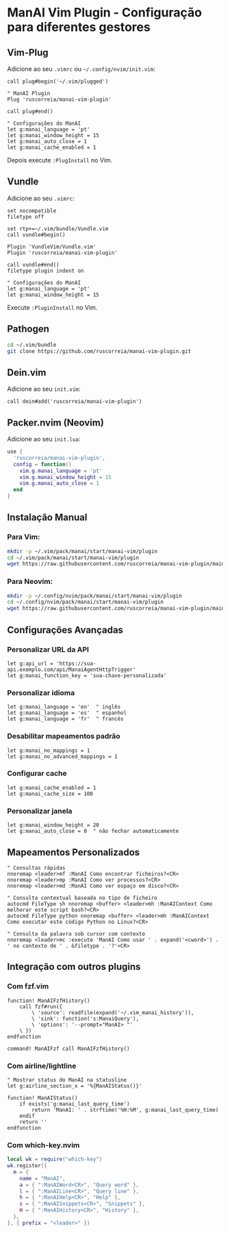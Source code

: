 # ManAI Vim Plugin - Configuração para diferentes gestores

## Vim-Plug

Adicione ao seu `.vimrc` ou `~/.config/nvim/init.vim`:

```vim
call plug#begin('~/.vim/plugged')

" ManAI Plugin
Plug 'ruscorreia/manai-vim-plugin'

call plug#end()

" Configurações do ManAI
let g:manai_language = 'pt'
let g:manai_window_height = 15
let g:manai_auto_close = 1
let g:manai_cache_enabled = 1

```

Depois execute `:PlugInstall` no Vim.

## Vundle

Adicione ao seu `.vimrc`:

```vim
set nocompatible
filetype off

set rtp+=~/.vim/bundle/Vundle.vim
call vundle#begin()

Plugin 'VundleVim/Vundle.vim'
Plugin 'ruscorreia/manai-vim-plugin'

call vundle#end()
filetype plugin indent on

" Configurações do ManAI
let g:manai_language = 'pt'
let g:manai_window_height = 15
```

Execute `:PluginInstall` no Vim.

## Pathogen

```bash
cd ~/.vim/bundle
git clone https://github.com/ruscorreia/manai-vim-plugin.git
```

## Dein.vim

Adicione ao seu `init.vim`:

```vim
call dein#add('ruscorreia/manai-vim-plugin')
```

## Packer.nvim (Neovim)

Adicione ao seu `init.lua`:

```lua
use {
  'ruscorreia/manai-vim-plugin',
  config = function()
    vim.g.manai_language = 'pt'
    vim.g.manai_window_height = 15
    vim.g.manai_auto_close = 1
  end
}
```

## Instalação Manual

### Para Vim:
```bash
mkdir -p ~/.vim/pack/manai/start/manai-vim/plugin
cd ~/.vim/pack/manai/start/manai-vim/plugin
wget https://raw.githubusercontent.com/ruscorreia/manai-vim-plugin/main/plugin/manai.vim
```

### Para Neovim:
```bash
mkdir -p ~/.config/nvim/pack/manai/start/manai-vim/plugin
cd ~/.config/nvim/pack/manai/start/manai-vim/plugin
wget https://raw.githubusercontent.com/ruscorreia/manai-vim-plugin/main/plugin/manai.vim
```

## Configurações Avançadas

### Personalizar URL da API
```vim
let g:api_url = 'https://sua-api.exemplo.com/api/ManaiAgentHttpTrigger'
let g:manai_function_key = 'sua-chave-personalizada'
```

### Personalizar idioma
```vim
let g:manai_language = 'en'  " inglês
let g:manai_language = 'es'  " espanhol
let g:manai_language = 'fr'  " francês
```

### Desabilitar mapeamentos padrão
```vim
let g:manai_no_mappings = 1
let g:manai_no_advanced_mappings = 1
```

### Configurar cache
```vim
let g:manai_cache_enabled = 1
let g:manai_cache_size = 100
```

### Personalizar janela
```vim
let g:manai_window_height = 20
let g:manai_auto_close = 0  " não fechar automaticamente
```

## Mapeamentos Personalizados

```vim
" Consultas rápidas
nnoremap <leader>mf :ManAI Como encontrar ficheiros?<CR>
nnoremap <leader>mp :ManAI Como ver processos?<CR>
nnoremap <leader>md :ManAI Como ver espaço em disco?<CR>

" Consulta contextual baseada no tipo de ficheiro
autocmd FileType sh nnoremap <buffer> <leader>mh :ManAIContext Como melhorar este script bash?<CR>
autocmd FileType python nnoremap <buffer> <leader>mh :ManAIContext Como executar este código Python no Linux?<CR>

" Consulta da palavra sob cursor com contexto
nnoremap <leader>mc :execute 'ManAI Como usar ' . expand('<cword>') . ' no contexto de ' . &filetype . '?'<CR>
```

## Integração com outros plugins

### Com fzf.vim
```vim
function! ManAIFzfHistory()
    call fzf#run({
        \ 'source': readfile(expand('~/.vim_manai_history')),
        \ 'sink': function('s:ManaiQuery'),
        \ 'options': '--prompt="ManAI> "'
    \ })
endfunction

command! ManAIFzf call ManAIFzfHistory()
```

### Com airline/lightline
```vim
" Mostrar status do ManAI na statusline
let g:airline_section_x = '%{ManAIStatus()}'

function! ManAIStatus()
    if exists('g:manai_last_query_time')
        return 'ManAI: ' . strftime('%H:%M', g:manai_last_query_time)
    endif
    return ''
endfunction
```

### Com which-key.nvim
```lua
local wk = require("which-key")
wk.register({
  m = {
    name = "ManAI",
    a = { ":ManAIWord<CR>", "Query word" },
    l = { ":ManAILine<CR>", "Query line" },
    h = { ":ManAIHelp<CR>", "Help" },
    s = { ":ManAISnippets<CR>", "Snippets" },
    H = { ":ManAIHistory<CR>", "History" },
  },
}, { prefix = "<leader>" })
```

